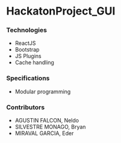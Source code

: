 # HackatonProject_GUI


### Technologies
- ReactJS
- Bootstrap
- JS Plugins
- Cache handling

### Specifications
- Modular programming


### Contributors
- AGUSTIN FALCON, Neldo
- SILVESTRE MONAGO, Bryan
- MIRAVAL GARCIA, Eder